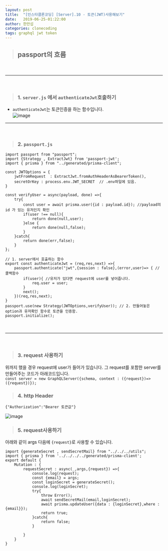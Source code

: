 ```yaml
---
layout: post
title:  "[인스타클론코딩] [Server].10 - 토큰(JWT)사용해보기"
date:   2019-06-25-01:22:00
author: 한만섭
categories: clonecoding
tags: graphql jwt token
---
```




  
  
> ## passport의 흐름  
　  
 
***

　  
   
  > ### 1. `server.js` 에서 `authenticateJwt`호출하기  
    
  * `authenticateJwt`는 토큰인증을 하는 함수입니다.  
    ![image](https://user-images.githubusercontent.com/46010705/60035619-44102a80-96e8-11e9-923c-fd21baa254b7.png)
    　  
 
***

　  
    
  > ### 2. `passport.js`
    
  ```
  import passport from "passport";
  import {Strategy , ExtractJwt} from 'passport-jwt';
  import { prisma } from "../generated/prisma-client";

  const JWTOptions = {
      jwtFromRequest  : ExtractJwt.fromAuthHeaderAsBearerToken(),
      secretOrKey : process.env.JWT_SECRET  // .env파일에 있음. 
  }

  const verifyUser = async(payload, done) =>{
      try{
          const user = await prisma.user({id : payload.id}); //payload의 id 가 있는 유저인지 확인 
          if(user !== null){
              return done(null,user);
          }else {
              return done(null,false);
          }
      }catch{
          return done(err,false);
      }
  };

  // 1. server에서 호출하는 함수 
  export const authenticateJwt = (req,res,next) =>{
      passport.authenticate("jwt",{session : false},(error,user)=> { // 콜백함수 
          if(user){ //유저가 있다면 request에 user를 넣어줍니다. 
              req.user = user;
          }
          next(); 
      })(req,res,next);
  }
  passport.use(new Strategy(JWTOptions,verifyUser)); // 2. 만들어놓은 option과 유저확인 함수로 토큰을 인증함. 
  passport.initialize();
  ```
  　  
 
***

　    
  > ### 3. request 사용하기 
    
  위까지 했을 경우 request에 user가 들어가 있습니다. 그 request를 포함한 server를 만들어주는 코드가 아래코드입니다.  
    ```
    const server = new GraphQLServer({schema, context : ({request})=>({request})});
    ```
    
  > ### 4. http Header
    
  ```
  {"Authorization":"Bearer 토큰값"}
  ```
    
  ![image](https://user-images.githubusercontent.com/46010705/60036172-8ab25480-96e9-11e9-8836-7b5ccdf85f7c.png)
    
  > ### 5. request사용하기 
    
  아래와 같이 args 다음에 `{request}`로 사용할 수 있습니다.  
  ```
  import {generateSecret , sendSecretMail} from "../../../utils";
  import { prisma } from '../../../../generated/prisma-client';
  export default {
      Mutation : {
          requestSecret : async(_,args,{request}) =>{
              console.log(request);
              const {email} = args;
              const loginSecret = generateSecret();
              console.log(loginSecret);
              try{
                  throw Error();
                  await sendSecretMail(email,loginSecret);
                  await prisma.updateUser({data : {loginSecret},where : {email}});
                  return true;
              }catch{
                  return false;
              }

          }
      }
  }
  ```
